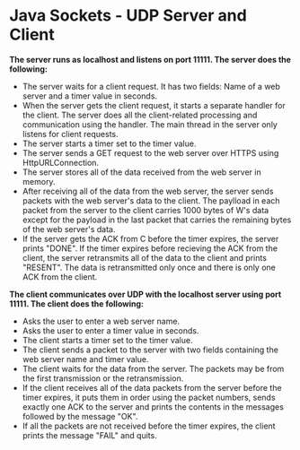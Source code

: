 # Java Sockets - UDP Server and Client

**The server runs as localhost and listens on port 11111. The server does the following:**
- The server waits for a client request. It has two fields: Name of a web server and a timer value in seconds.
- When the server gets the client request, it starts a separate handler for the client. The server does all the client-related processing and communication using the handler. The main thread in the server only listens for client requests.
- The server starts a timer set to the timer value.
- The server sends a GET request to the web server over HTTPS using HttpURLConnection.
- The server stores all of the data received from the web server in memory.
- After receiving all of the data from the web server, the server sends packets with the web server's data to the client. The paylload in each packet from the server to the client carries 1000 bytes of W's data except for the payload in the last packet that carries the remaining bytes of the web server's data.
- If the server gets the ACK from C before the timer expires, the server prints "DONE". If the timer expires before recieving the ACK from the client, the server retransmits all of the data to the client and prints "RESENT". The data is retransmitted only once and there is only one ACK from the client.

**The client communicates over UDP with the localhost server using port 11111. The client does the following:**
- Asks the user to enter a web server name.
- Asks the user to enter a timer value in seconds.
- The client starts a timer set to the timer value.
- The client sends a packet to the server with two fields containing the web server name and timer value.
- The client waits for the data from the server. The packets may be from the first transmission or the retransmission.
- If the client receives all of the data packets from the server before the timer expires, it puts them in order using the packet numbers, sends exactly one ACK to the server and prints the contents in the messages followed by the message "OK".
- If all the packets are not received before the timer expires, the client prints the message "FAIL" and quits.
